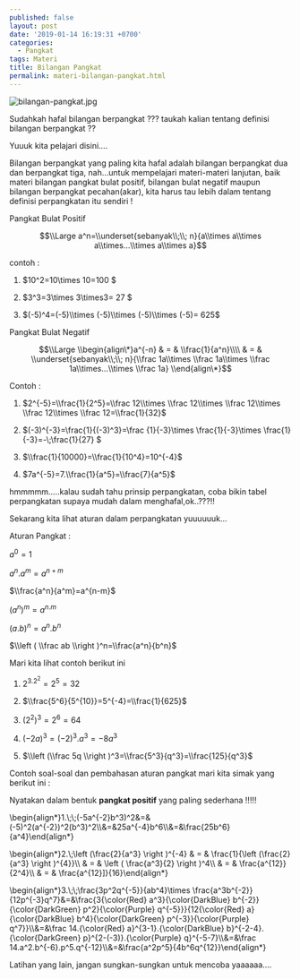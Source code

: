 ```yaml
---
published: false
layout: post
date: '2019-01-14 16:19:31 +0700'
categories:
  - Pangkat
tags: Materi
title: Bilangan Pangkat
permalink: materi-bilangan-pangkat.html
---
```

![bilangan-pangkat.jpg]({{site.baseurl}}/media/bilangan-pangkat.jpg)


Sudahkah hafal bilangan berpangkat ??? taukah kalian tentang definisi bilangan berpangkat ??

Yuuuk kita pelajari disini….

Bilangan berpangkat yang paling kita hafal adalah bilangan berpangkat dua dan berpangkat tiga, nah…untuk mempelajari materi-materi lanjutan, baik materi bilangan pangkat bulat positif, bilangan bulat negatif maupun bilangan berpangkat pecahan(akar), kita harus tau lebih dalam tentang definisi perpangkatan itu sendiri !

Pangkat Bulat Positif

$$\\Large a^n=\\underset{sebanyak\\;\\; n}{a\\times a\\times a\\times...\\times a\\times a}$$

contoh :

1.  $10^2=10\\times 10=100 $
    
2.  $3^3=3\\times 3\\times3= 27 $
    
3.  $(-5)^4=(-5)\\times (-5)\\times (-5)\\times (-5)= 625$
    

Pangkat Bulat Negatif

$$\\Large \\begin{align\*}a^{-n} & = & \\frac{1}{a^n}\\\\ & = & \\underset{sebanyak\\;\\; n}{\\frac 1a\\times \\frac 1a\\times \\frac 1a\\times...\\times \\frac 1a} \\end{align\*}$$

Contoh :

1.  $2^{-5}=\\frac{1}{2^5}=\\frac 12\\times \\frac 12\\times \\frac 12\\times \\frac 12\\times \\frac 12=\\frac{1}{32}$
    
2.  $(-3)^{-3}=\\frac{1}{(-3)^3}=\\frac {1}{-3}\\times \\frac{1}{-3}\\times \\frac{1}{-3}=-\\;\\frac{1}{27} $
    
3.  $\\frac{1}{10000}=\\frac{1}{10^4}=10^{-4}$
    
4.  $7a^{-5}=7.\\frac{1}{a^5}=\\frac{7}{a^5}$
    

hmmmmm…..kalau sudah tahu prinsip perpangkatan, coba bikin tabel perpangkatan supaya mudah dalam menghafal,ok..???!!

Sekarang kita lihat aturan dalam perpangkatan yuuuuuuk…

Aturan Pangkat :

$a^0=1$

$a^n.a^m=a^{n+m}$

$\\frac{a^n}{a^m}=a^{n-m}$

$(a^n)^m=a^{n.m}$

$(a.b)^n=a^n.b^n$

$\\left ( \\frac ab \\right )^n=\\frac{a^n}{b^n}$

Mari kita lihat contoh berikut ini

1.  $2^3.2^2=2^5=32$
    
2.  $\\frac{5^6}{5^{10}}=5^{-4}=\\frac{1}{625}$
    
3.  $(2^2)^3=2^6=64$
    
4.  $(-2a)^3=(-2)^3.a^3=-8a^3$
    
5.  $\\left (\\frac 5q \\right )^3=\\frac{5^3}{q^3}=\\frac{125}{q^3}$
    

Contoh soal-soal dan pembahasan aturan pangkat mari kita simak yang berikut ini :

Nyatakan dalam bentuk **pangkat positif** yang paling sederhana !!!!!

\\begin{align\*}1.\\;\\;(-5a^{-2}b^3)^2&=&(-5)^2(a^{-2})^2(b^3)^2\\\\&=&25a^{-4}b^6\\\\&=&\\frac{25b^6}{a^4}\\end{align\*}

\\begin{align\*}2.\\;\\left (\\frac{2}{a^3} \\right )^{-4} & = & \\frac{1}{\\left (\\frac{2}{a^3} \\right )^{4}}\\\\ & = & \\left ( \\frac{a^3}{2} \\right )^4\\\\ & = & \\frac{a^{12}}{2^4}\\\\ & = & \\frac{a^{12}\]}{16}\\end{align\*}

\\begin{align\*}3.\\;\\;\\frac{3p^2q^{-5}}{ab^4}\\times \\frac{a^3b^{-2}}{12p^{-3}q^7}&=&\\frac{3{\\color{Red} a^3}{\\color{DarkBlue} b^{-2}}{\\color{DarkGreen} p^2}{\\color{Purple} q^{-5}}}{12{\\color{Red} a}{\\color{DarkBlue} b^4}{\\color{DarkGreen} p^{-3}}{\\color{Purple} q^7}}\\\\&=&\\frac 14.{\\color{Red} a}^{3-1}.{\\color{DarkBlue} b}^{-2-4}.{\\color{DarkGreen} p}^{2-(-3)}.{\\color{Purple} q}^{-5-7}\\\\&=&\\frac 14.a^2.b^{-6}.p^5.q^{-12}\\\\&=&\\frac{a^2p^5}{4b^6q^{12}}\\end{align\*}

Latihan yang lain, jangan sungkan-sungkan untuk mencoba yaaaaaa….